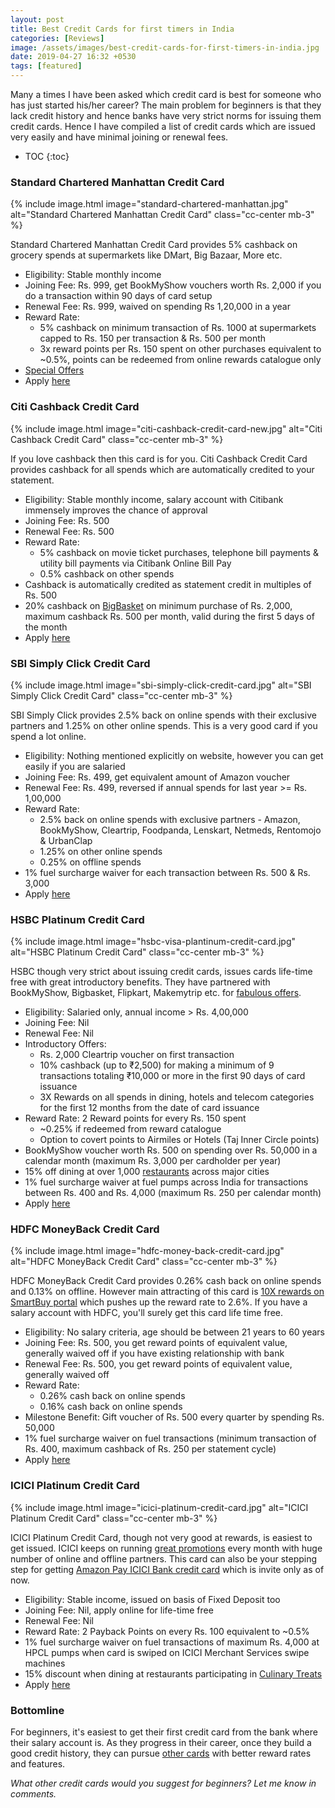 ```yaml
---
layout: post
title: Best Credit Cards for first timers in India
categories: [Reviews]
image: /assets/images/best-credit-cards-for-first-timers-in-india.jpg
date: 2019-04-27 16:32 +0530
tags: [featured]
---
```


Many a times I have been asked which credit card is best for someone who has just started his/her career? The main problem for beginners is that they lack credit history and hence banks have very strict norms for issuing them credit cards. Hence I have compiled a list of credit cards which are issued very easily and have minimal joining or renewal fees.

* TOC
{:toc}

### Standard Chartered Manhattan Credit Card

{% include image.html image="standard-chartered-manhattan.jpg" alt="Standard Chartered Manhattan Credit Card" class="cc-center mb-3" %}

Standard Chartered Manhattan Credit Card provides 5% cashback on grocery spends at supermarkets like DMart, Big Bazaar, More etc.

- Eligibility: Stable monthly income
- Joining Fee: Rs. 999, get BookMyShow vouchers worth Rs. 2,000 if you do a transaction within 90 days of card setup
- Renewal Fee: Rs. 999, waived on spending Rs 1,20,000 in a year
- Reward Rate:
  - 5% cashback on minimum transaction of Rs. 1000 at supermarkets capped to Rs. 150 per transaction & Rs. 500 per month
  - 3x reward points per Rs. 150 spent on other purchases equivalent to ~0.5%, points can be redeemed from online rewards catalogue only
- [Special Offers](https://www.sc.com/in/credit-cards/offers/)
- Apply [here](https://apply.standardchartered.co.in/credit-card?selectedCardId=4)

### Citi Cashback Credit Card

{% include image.html image="citi-cashback-credit-card-new.jpg" alt="Citi Cashback Credit Card" class="cc-center mb-3" %}

If you love cashback then this card is for you. Citi Cashback Credit Card provides cashback for all spends which are automatically credited to your statement.

- Eligibility: Stable monthly income, salary account with Citibank immensely improves the chance of approval
- Joining Fee: Rs. 500
- Renewal Fee: Rs. 500
- Reward Rate:
  - 5% cashback on movie ticket purchases, telephone bill payments & utility bill payments via Citibank Online Bill Pay
  - 0.5% cashback on other spends
- Cashback is automatically credited as statement credit in multiples of Rs. 500
- 20% cashback on [BigBasket](https://www.bigbasket.com/citibank/) on minimum purchase of Rs. 2,000, maximum cashback Rs. 500 per month, valid during the first 5 days of the month
- Apply [here](https://www.online.citibank.co.in/portal/newgen/cards/tab/apply-now.htm?campaign_id=CardNTB1&referralCode=Pr51CC01&Section=MGM)

### SBI Simply Click Credit Card

{% include image.html image="sbi-simply-click-credit-card.jpg" alt="SBI Simply Click Credit Card" class="cc-center mb-3" %}

SBI Simply Click provides 2.5% back on online spends with their exclusive partners and 1.25% on other online spends. This is a very good card if you spend a lot online.

- Eligibility: Nothing mentioned explicitly on website, however you can get easily if you are salaried
- Joining Fee: Rs. 499, get equivalent amount of Amazon voucher
- Renewal Fee: Rs. 499, reversed if annual spends for last year >= Rs. 1,00,000
- Reward Rate:
  - 2.5% back on online spends with exclusive partners - Amazon, BookMyShow, Cleartrip, Foodpanda, Lenskart, Netmeds, Rentomojo & UrbanClap
  - 1.25% on other online spends
  - 0.25% on offline spends
- 1% fuel surcharge waiver for each transaction between Rs. 500 & Rs. 3,000
- Apply [here](https://www.sbicard.com/en/eapply/eapplyform.page?path=personal/credit-cards/shopping/simplyclick-sbi-card.dcr)

### HSBC Platinum Credit Card

{% include image.html image="hsbc-visa-plantinum-credit-card.jpg" alt="HSBC Platinum Credit Card" class="cc-center mb-3" %}

HSBC though very strict about issuing credit cards, issues cards life-time free with great introductory benefits. They have partnered with BookMyShow, Bigbasket, Flipkart, Makemytrip etc. for [fabulous offers](https://www.hsbc.co.in/credit-cards/offers/).

- Eligibility: Salaried only, annual income > Rs. 4,00,000
- Joining Fee: Nil
- Renewal Fee: Nil
- Introductory Offers:
  - Rs. 2,000 Cleartrip voucher on first transaction
  - 10% cashback (up to ₹2,500) for making a minimum of 9 transactions totaling ₹10,000 or more in the first 90 days of card issuance
  - 3X Rewards on all spends in dining, hotels and telecom categories for the first 12 months from the date of card issuance
- Reward Rate: 2 Reward points for every Rs. 150 spent
  - ~0.25% if redeemed from reward catalogue
  - Option to covert points to Airmiles or Hotels (Taj Inner Circle points)
- BookMyShow voucher worth Rs. 500 on spending over Rs. 50,000 in a calendar month (maximum Rs. 3,000 per cardholder per year)
- 15% off dining at over 1,000 [restaurants](http://www.simplyindulge.in/) across major cities
- 1% fuel surcharge waiver at fuel pumps across India for transactions between Rs. 400 and Rs. 4,000 (maximum Rs. 250 per calendar month)
- Apply [here](https://www.apps.asiapacific.hsbc.com/1/2/inm2/advance-platinum-credit-card?WABFormEntryCommand=cmd_init&form.campaign_id=INM_PWS_CCPDT_VPCH&WT.ac=INM_PWS_CCPDT_VPCH)

### HDFC MoneyBack Credit Card

{% include image.html image="hdfc-money-back-credit-card.jpg" alt="HDFC MoneyBack Credit Card" class="cc-center mb-3" %}

HDFC MoneyBack Credit Card provides 0.26% cash back on online spends and 0.13% on offline. However main attracting of this card is [10X rewards on SmartBuy portal](/hdfc-smartbuy-10x-rewads-extended-till-30-april-2019/) which pushes up the reward rate to 2.6%. If you have a salary account with HDFC, you'll surely get this card life time free.

- Eligibility: No salary criteria, age should be between 21 years to 60 years
- Joining Fee: Rs. 500, you get reward points of equivalent value, generally waived off if you have existing relationship with bank
- Renewal Fee: Rs. 500, you get reward points of equivalent value, generally waived off
- Reward Rate:
  - 0.26% cash back on online spends
  - 0.16% cash back on online spends
- Milestone Benefit: Gift voucher of Rs. 500 every quarter by spending Rs. 50,000
- 1% fuel surcharge waiver on fuel transactions (minimum transaction of Rs. 400, maximum cashback of Rs. 250 per statement cycle)
- Apply [here](https://leads.hdfcbank.com/applications/new_webforms/apply/mobile/Credit-Card_TU.aspx?SourceCode=HNET&Promocode=P4_PrdPg_AppOnl1_MoneyBackPg_CC_TU)

### ICICI Platinum Credit Card

{% include image.html image="icici-platinum-credit-card.jpg" alt="ICICI Platinum Credit Card" class="cc-center mb-3" %}

ICICI Platinum Credit Card, though not very good at rewards, is easiest to get issued. ICICI keeps on running [great promotions](https://www.icicibank.com/offers/categories/credit-card.page) every month with huge number of online and offline partners. This card can also be your stepping step for getting [Amazon Pay ICICI Bank credit card](/amazon-pay-icici-bank-credit-card-review/) which is invite only as of now.

- Eligibility: Stable income, issued on basis of Fixed Deposit too
- Joining Fee: Nil, apply online for life-time free
- Renewal Fee: Nil
- Reward Rate: 2 Payback Points on every Rs. 100 equivalent to ~0.5%
- 1% fuel surcharge waiver on fuel transactions of maximum Rs. 4,000 at HPCL pumps when card is swiped on ICICI Merchant Services swipe machines
- 15% discount when dining at restaurants participating in [Culinary Treats](https://www.icicibank.com/offers/categories/culinary-treats.page)
- Apply [here](https://loan.icicibank.com/asset-portal/credit-card/check-eligibility)

### Bottomline

For beginners, it's easiest to get their first credit card from the bank where their salary account is. As they progress in their career, once they build a good credit history, they can pursue [other cards](/best-credit-cards-of-2019-in-india/) with better reward rates and features.

_What other credit cards would you suggest for beginners? Let me know in comments._
